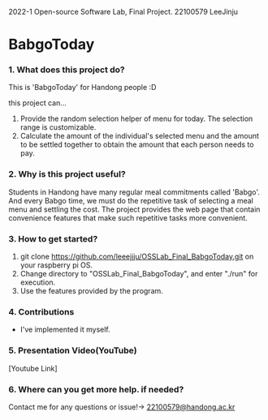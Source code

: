 2022-1 Open-source Software Lab, Final Project. 22100579 LeeJinju



# BabgoToday

### 1. What does this project do?
This is 'BabgoToday' for Handong people :D


this project can...
1. Provide the random selection helper of menu for today. The selection range is customizable.
2. Calculate the amount of the individual's selected menu and the amount to be settled together to obtain the amount that each person needs to pay.


### 2. Why is this project useful?
Students in Handong have many regular meal commitments called 'Babgo'. And every Babgo time, we must do the repetitive task of selecting a meal menu and settling the cost. The project provides the web page that contain convenience features that make such repetitive tasks more convenient.


### 3. How to get started?
1. git clone https://github.com/leeejjju/OSSLab_Final_BabgoToday.git on your raspberry pi OS.
2. Change directory to "OSSLab_Final_BabgoToday", and enter "./run" for execution.
3. Use the features provided by the program.


### 4. Contributions

  - I've implemented it myself.


### 5. Presentation Video(YouTube)
  [Youtube Link]
  
  
### 6. Where can you get more help. if needed?
  Contact me for any questions or issue!-> 22100579@handong.ac.kr<br>






